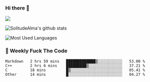 ### Hi there 👋
<p>
  <a href="https://count.getloli.com/"><img src="https://count.getloli.com/get/@:solitudealma"></a>
</p>

![SolitudeAlma's github stats](https://github-readme-stats.vercel.app/api?username=solitudealma&show_icons=true&theme=radical)

![Most Used Languages](https://github-readme-stats.vercel.app/api/top-langs/?username=solitudealma&layout=compact&hide_border=true&theme=dark)
<!-- ![visitors](https://visitor-badge.glitch.me/badge?page_id=solitudealma.solitudealma.id) -->


### :dart: Weekly Fuck The Code

<!--START_SECTION:waka-->
```text
Markdown   2 hrs 59 mins   █████████████▒░░░░░░░░░░░   53.00 % 
C++        2 hrs 6 mins    █████████▒░░░░░░░░░░░░░░░   37.21 % 
C          18 mins         █▒░░░░░░░░░░░░░░░░░░░░░░░   05.41 % 
Other      14 mins         █░░░░░░░░░░░░░░░░░░░░░░░░   04.27 % 
```
<!--END_SECTION:waka-->
